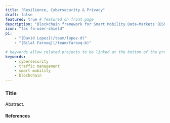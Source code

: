 ```yaml
---
title: "Resilience, Cybersecurity & Privacy"
draft: false
featured: true # featured on front page
description: "Blockchain framework for Smart Mobility Data-Markets (BSMD) with a focus on cybersecurity and personal privacy."
icon: "fas fa-user-shield"
pi:
    - "[David Lopez](/team/lopez-d)"
    - "[Bilal Farooq](/team/farooq-b)"

# keywords allow related projects to be linked at the bottom of the project page
keywords:
    - cybersecurity
    - traffic management
    - smart mobility
    - blockchain
---
```

### Title

Abstract.

#### References
